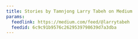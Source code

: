 ```yaml
---
title: Stories by Tamnjong Larry Tabeh on Medium
params:
  feedlink: https://medium.com/feed/@larrytabeh
  feedid: 6c9c91b9576c2629539798639d7a3dba
---
```

